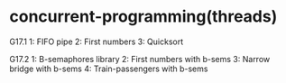 # concurrent-programming(threads)

G17.1
  1:  FIFO pipe
  2:  First numbers
  3:  Quicksort
  
G17.2
  1:  B-semaphores library
  2:  First numbers with b-sems
  3:  Narrow bridge with b-sems
  4:  Train-passengers with b-sems
